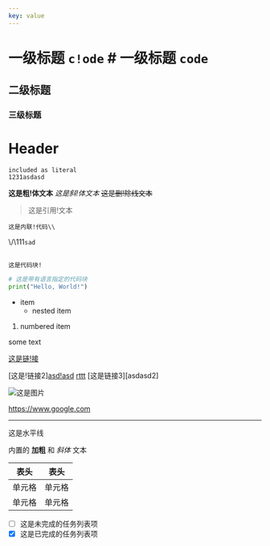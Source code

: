 ```yaml
---
key: value
---
```


# 一级标题 `c!ode` # 一级标题 `code`

## 二级标题

### 三级标题

Header
======

    included as literal
    1231asdasd

**这是粗!体文本**
*这是斜!体文本*
~~这是删!除线文本~~

> 这是引用!文本

`这是内联!代码\\`

\\\/\111`sad`

```

这是代码块!

```

```python
# 这是带有语言指定的代码块
print("Hello, World!")
```

- item
    - nested item

1. numbered item

[key!]: https://www.google.com "a title!"

<p>some text</p>

[这是链!接](https://www.example.com)

[这是!链接2][asd!asd](https://www.example.com)
[rttt]()
[这是链接3][asdasd2]

![这是图片](https://www.example.com/image.jpg)

<https://www.google.com>

---
这是水平线

内置的 **加粗** 和 *斜体* 文本

| 表头  | 表头  |
|-----|-----|
| 单元格 | 单元格 |
| 单元格 | 单元格 |

- [ ] 这是未完成的任务列表项
- [x] 这是已完成的任务列表项
